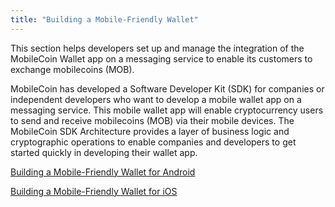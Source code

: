 ```yaml
---
title: "Building a Mobile-Friendly Wallet"
---
```

This section helps developers set up and manage the integration of the MobileCoin Wallet app on a messaging service to
enable its customers to exchange mobilecoins (MOB). 

MobileCoin has developed a Software Developer Kit (SDK) for companies or independent developers who want to develop a
mobile wallet app on a messaging service. This mobile wallet app will enable cryptocurrency users to send and receive
mobilecoins (MOB) via their mobile devices. The MobileCoin SDK Architecture provides a layer of business logic and
cryptographic operations to enable companies and developers to get started quickly in developing their wallet app.

[Building a Mobile-Friendly Wallet for Android](/guides/android-sdk)

[Building a Mobile-Friendly Wallet for iOS](https://mobilecoin.gitbook.io/mobilecoin-swift/)

